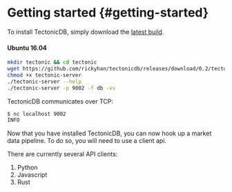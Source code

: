 # Getting started {#getting-started}

To install TectonicDB, simply download the [latest build](https://github.com/rickyhan/tectonicdb/releases).

#### Ubuntu 16.04

```bash
mkdir tectonic && cd tectonic
wget https://github.com/rickyhan/tectonicdb/releases/download/0.2/tectonic-server
chmod +x tectonic-server
./tectonic-server --help
./tectonic-server -p 9002 -f db -vv
```

TectonicDB communicates over TCP:

```bash
$ nc localhost 9002
INFO
```

Now that you have installed TectonicDB, you can now hook up a market data pipeline. To do so, you will need to use a client api.

There are currently several API clients:

1. Python
2. Javascript
3. Rust



